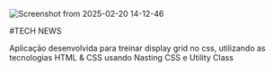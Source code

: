 ![Screenshot from 2025-02-20 14-12-46](https://github.com/user-attachments/assets/600d27d6-9c9a-4e26-ba50-de0a20e8bf0a)


#TECH NEWS

Aplicação desenvolvida para treinar display grid no css, utilizando as tecnologias HTML & CSS usando Nasting CSS e Utility Class
